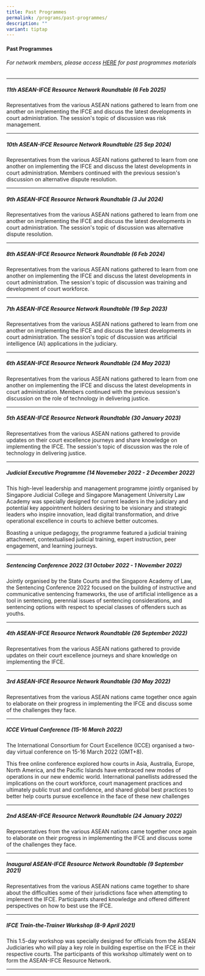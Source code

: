 ```yaml
---
title: Past Programmes
permalink: /programs/past-programmes/
description: ""
variant: tiptap
---
```

<h4><strong>Past Programmes</strong></h4>
<h6>For network members, please access <a href="https://tinyurl.com/ASEAN-IFCE-Network-Materials" rel="noopener noreferrer nofollow" target="_blank">HERE</a> for past programmes materials</h6>
<hr>
<h5>11th ASEAN-IFCE Resource Network Roundtable (6 Feb 2025)</h5>
<p>Representatives from the various ASEAN nations gathered to learn from
one another on implementing the IFCE and discuss the latest developments
in court administration. The session's topic of discussion was risk management.</p>
<hr>
<h5>10th ASEAN-IFCE Resource Network Roundtable (25 Sep 2024)</h5>
<p>Representatives from the various ASEAN nations gathered to learn from
one another on implementing the IFCE and discuss the latest developments
in court administration. Members continued with the previous session's
discussion on alternative dispute resolution.</p>
<hr>
<h5>9th ASEAN-IFCE Resource Network Roundtable (3 Jul 2024)</h5>
<p>Representatives from the various ASEAN nations gathered to learn from
one another on implementing the IFCE and discuss the latest developments
in court administration. The session's topic of discussion was alternative
dispute resolution.</p>
<hr>
<h5>8th ASEAN-IFCE Resource Network Roundtable (6 Feb 2024)</h5>
<p>Representatives from the various ASEAN nations gathered to learn from
one another on implementing the IFCE and discuss the latest developments
in court administration. The session's topic of discussion was training
and development of court workforce.</p>
<hr>
<h5>7th ASEAN-IFCE Resource Network Roundtable (19 Sep 2023)</h5>
<p>Representatives from the various ASEAN nations gathered to learn from
one another on implementing the IFCE and discuss the latest developments
in court administration. The session's topic of discussion was artificial
intelligence (AI) applications in the judiciary.</p>
<hr>
<h5>6th ASEAN-IFCE Resource Network Roundtable (24 May 2023)</h5>
<p>Representatives from the various ASEAN nations gathered to learn from
one another on implementing the IFCE and discuss the latest developments
in court administration. Members continued with the previous session's
discussion on the role of technology in delivering justice.</p>
<hr>
<h5>5th ASEAN-IFCE Resource Network Roundtable (30 January 2023)</h5>
<p>Representatives from the various ASEAN nations gathered to provide updates
on their court excellence journeys and share knowledge on implementing
the IFCE. The session's topic of discussion was the role of technology
in delivering justice.</p>
<hr>
<h5>Judicial Executive Programme (14 Novemeber 2022 - 2 December 2022)</h5>
<p>This high-level leadership and management programme jointly organised
by Singapore Judicial College and Singapore Management University Law Academy
was specially designed for current leaders in the judiciary and potential
key appointment holders desiring to be visionary and strategic leaders
who inspire innovation, lead digital transformation, and drive operational
excellence in courts to achieve better outcomes.</p>
<p>Boasting a unique pedagogy, the programme featured a judicial training
attachment, contextualised judicial training, expert instruction, peer
engagement, and learning journeys.</p>
<hr>
<h5>Sentencing Conference 2022 (31 October 2022 - 1 November 2022)</h5>
<p>Jointly organised by the State Courts and the Singapore Academy of Law,
the Sentencing Conference 2022 focused on the building of instructive and
communicative sentencing frameworks, the use of artificial intelligence
as a tool in sentencing, perennial issues of sentencing considerations,
and sentencing options with respect to special classes of offenders such
as youths.</p>
<hr>
<h5>4th ASEAN-IFCE Resource Network Roundtable (26 September 2022)</h5>
<p>Representatives from the various ASEAN nations gathered to provide updates
on their court excellence journeys and share knowledge on implementing
the IFCE.</p>
<hr>
<h5>3rd ASEAN-IFCE Resource Network Roundtable (30 May 2022)</h5>
<p>Representatives from the various ASEAN nations came together once again
to elaborate on their progress in implementing the IFCE and discuss some
of the challenges they face.</p>
<hr>
<h5>ICCE Virtual Conference (15-16 March 2022)</h5>
<p>The International Consortium for Court Excellence (ICCE) organised a two-day
virtual conference on 15-16 March 2022 (GMT+8).</p>
<p>This free online conference explored how courts in Asia, Australia, Europe,
North America, and the Pacific Islands have embraced new modes of operations
in our new endemic world. International panellists addressed the implications
on the court workforce, court management practices and ultimately public
trust and confidence, and shared global best practices to better help courts
pursue excellence in the face of these new challenges</p>
<hr>
<h5>2nd ASEAN-IFCE Resource Network Roundtable (24 January 2022)</h5>
<p>Representatives from the various ASEAN nations came together once again
to elaborate on their progress in implementing the IFCE and discuss some
of the challenges they face.</p>
<hr>
<h5>Inaugural ASEAN-IFCE Resource Network Roundtable (9 September 2021)</h5>
<p>Representatives from the various ASEAN nations came together to share
about the difficulties some of their jurisdictions face when attempting
to implement the IFCE. Participants shared knowledge and offered different
perspectives on how to best use the IFCE.</p>
<hr>
<h5>IFCE Train-the-Trainer Workshop (8-9 April 2021)</h5>
<p>This 1.5-day workshop was specially designed for officials from the ASEAN
Judiciaries who will play a key role in building expertise on the IFCE
in their respective courts. The participants of this workshop ultimately
went on to form the ASEAN-IFCE Resource Network.</p>
<hr>
<p></p>